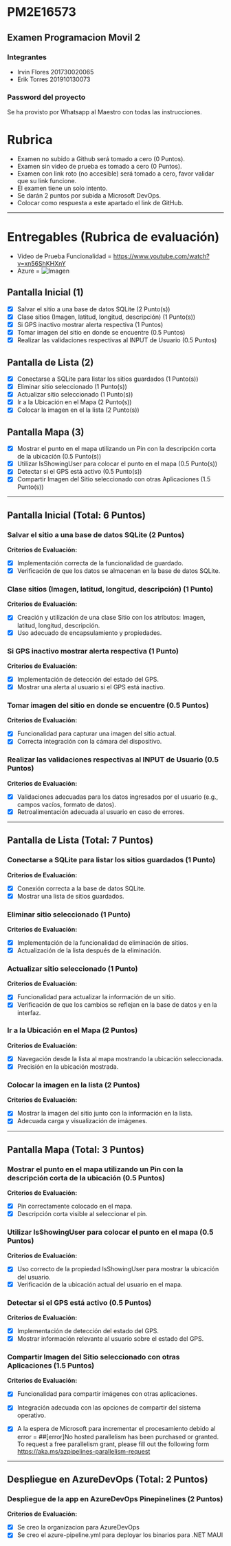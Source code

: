 # PM2E16573
## Examen Programacion Movil 2 

### Integrantes
- Irvin Flores 201730020065
- Erik Torres 201910130073

### Password del proyecto
Se ha provisto por Whatsapp al Maestro con todas las instrucciones.



# Rubrica

- Examen no subido a Github será tomado a cero (0 Puntos).
- Examen sin video de prueba es tomado a cero (0 Puntos).
- Examen con link roto (no accesible) será tomado a cero, favor validar que su link funcione.
- El examen tiene un solo intento.
- Se darán 2 puntos por subida a Microsoft DevOps.
- Colocar como respuesta a este apartado el link de GitHub.

---

# Entregables (Rubrica de evaluación)
- Video de Prueba Funcionalidad = https://www.youtube.com/watch?v=xn56ShKHXnY
- Azure = ![Imagen](imagen.png)


## Pantalla Inicial (1)
- [x] Salvar el sitio a una base de datos SQLite (2 Punto(s))
- [x] Clase sitios (Imagen, latitud, longitud, descripción) (1 Punto(s))
- [x] Si GPS inactivo mostrar alerta respectiva (1 Puntos)
- [x] Tomar imagen del sitio en donde se encuentre (0.5 Puntos)
- [x] Realizar las validaciones respectivas al INPUT de Usuario (0.5 Puntos)

## Pantalla de Lista (2)
- [x] Conectarse a SQLite para listar los sitios guardados (1 Punto(s))
- [x] Eliminar sitio seleccionado (1 Punto(s))
- [x] Actualizar sitio seleccionado (1 Punto(s))
- [x] Ir a la Ubicación en el Mapa (2 Punto(s))
- [x] Colocar la imagen en el la lista (2 Punto(s))

## Pantalla Mapa (3)
- [x] Mostrar el punto en el mapa utilizando un Pin con la descripción corta de la ubicación (0.5 Punto(s))
- [x] Utilizar IsShowingUser para colocar el punto en el mapa (0.5 Punto(s))
- [x] Detectar si el GPS está activo (0.5 Punto(s))
- [x] Compartir Imagen del Sitio seleccionado con otras Aplicaciones (1.5 Punto(s))

---

## Pantalla Inicial (Total: 6 Puntos)

### Salvar el sitio a una base de datos SQLite (2 Puntos)

**Criterios de Evaluación:**
- [x] Implementación correcta de la funcionalidad de guardado.
- [x] Verificación de que los datos se almacenan en la base de datos SQLite.

### Clase sitios (Imagen, latitud, longitud, descripción) (1 Punto)

**Criterios de Evaluación:**
- [x] Creación y utilización de una clase Sitio con los atributos: Imagen, latitud, longitud, descripción.
- [x] Uso adecuado de encapsulamiento y propiedades.

### Si GPS inactivo mostrar alerta respectiva (1 Punto)

**Criterios de Evaluación:**
- [x] Implementación de detección del estado del GPS.
- [x] Mostrar una alerta al usuario si el GPS está inactivo.

### Tomar imagen del sitio en donde se encuentre (0.5 Puntos)

**Criterios de Evaluación:**
- [x] Funcionalidad para capturar una imagen del sitio actual.
- [x] Correcta integración con la cámara del dispositivo.

### Realizar las validaciones respectivas al INPUT de Usuario (0.5 Puntos)

**Criterios de Evaluación:**
- [x] Validaciones adecuadas para los datos ingresados por el usuario (e.g., campos vacíos, formato de datos).
- [x] Retroalimentación adecuada al usuario en caso de errores.

---

## Pantalla de Lista (Total: 7 Puntos)

### Conectarse a SQLite para listar los sitios guardados (1 Punto)

**Criterios de Evaluación:**
- [x] Conexión correcta a la base de datos SQLite.
- [x] Mostrar una lista de sitios guardados.

### Eliminar sitio seleccionado (1 Punto)

**Criterios de Evaluación:**
- [x] Implementación de la funcionalidad de eliminación de sitios.
- [x] Actualización de la lista después de la eliminación.

### Actualizar sitio seleccionado (1 Punto)

**Criterios de Evaluación:**
- [x] Funcionalidad para actualizar la información de un sitio.
- [x] Verificación de que los cambios se reflejan en la base de datos y en la interfaz.

### Ir a la Ubicación en el Mapa (2 Puntos)

**Criterios de Evaluación:**
- [x] Navegación desde la lista al mapa mostrando la ubicación seleccionada.
- [x] Precisión en la ubicación mostrada.

### Colocar la imagen en la lista (2 Puntos)

**Criterios de Evaluación:**
- [x] Mostrar la imagen del sitio junto con la información en la lista.
- [x] Adecuada carga y visualización de imágenes.

---

## Pantalla Mapa (Total: 3 Puntos)

### Mostrar el punto en el mapa utilizando un Pin con la descripción corta de la ubicación (0.5 Puntos)

**Criterios de Evaluación:**
- [x] Pin correctamente colocado en el mapa.
- [x] Descripción corta visible al seleccionar el pin.

### Utilizar IsShowingUser para colocar el punto en el mapa (0.5 Puntos)

**Criterios de Evaluación:**
- [x] Uso correcto de la propiedad IsShowingUser para mostrar la ubicación del usuario.
- [x] Verificación de la ubicación actual del usuario en el mapa.

### Detectar si el GPS está activo (0.5 Puntos)

**Criterios de Evaluación:**
- [x] Implementación de detección del estado del GPS.
- [x] Mostrar información relevante al usuario sobre el estado del GPS.

### Compartir Imagen del Sitio seleccionado con otras Aplicaciones (1.5 Puntos)

**Criterios de Evaluación:**
- [x] Funcionalidad para compartir imágenes con otras aplicaciones.
- [x] Integración adecuada con las opciones de compartir del sistema operativo.
- [x] A la espera de Microsoft para incrementar el procesamiento debido al error = ##[error]No hosted parallelism has been purchased or granted. To request a free parallelism grant, please fill out the following form https://aka.ms/azpipelines-parallelism-request


---

## Despliegue en AzureDevOps (Total: 2 Puntos)

### Despliegue de la app en AzureDevOps Pinepinelines (2 Puntos)

**Criterios de Evaluación:**
- [x] Se creo la organizacion para AzureDevOps
- [x] Se creo el azure-pipeline.yml para deployar los binarios para .NET MAUI
